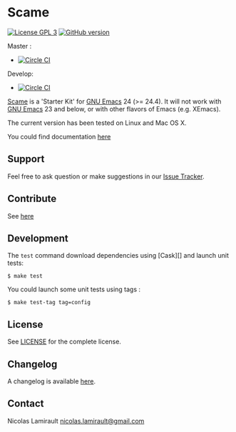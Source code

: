 # Scame

[![License GPL 3][badge-license]][LICENSE]
[![GitHub version](https://badge.fury.io/gh/nlamirault%2Fscame.svg)](https://badge.fury.io/gh/nlamirault%2Fscame)


Master :
* [![Circle CI](https://circleci.com/gh/nlamirault/scame/tree/master.svg?style=svg)](https://circleci.com/gh/nlamirault/scame/tree/master)

Develop:
* [![Circle CI](https://circleci.com/gh/nlamirault/scame/tree/develop.svg?style=svg)](https://circleci.com/gh/nlamirault/scame/tree/develop)


[Scame][] is a 'Starter Kit' for [GNU Emacs][] 24 (>= 24.4). It will not work
with [GNU Emacs][] 23 and below, or with other flavors of Emacs (e.g. XEmacs).

The current version has been tested on Linux and Mac OS X.

You could find documentation [here](http://nlamirault.github.io/scame)


## Support

Feel free to ask question or make suggestions in our [Issue Tracker][].


## Contribute

See [here](CONTRIBUTING.md)


## Development

The `test` command download dependencies using [Cask][] and launch unit tests:

    $ make test

You could launch some unit tests using tags :

    $ make test-tag tag=config


## License

See [LICENSE][] for the complete license.


## Changelog

A changelog is available [here](ChangeLog.md).


## Contact

Nicolas Lamirault <nicolas.lamirault@gmail.com>


[scame]: https://github.com/nlamirault/scame
[badge-license]: https://img.shields.io/badge/license-GPL_2-green.svg?style=flat
[LICENSE]: https://github.com/nlamirault/scame/blob/master/LICENSE

[GNU Emacs]: https://www.gnu.org/software/emacs/
[MELPA]: http://melpa.milkbox.net/
[Issue tracker]: https://github.com/nlamirault/scame/issues

[overseer]: https://github.com/tonini/overseer.el
